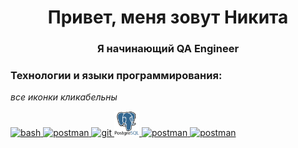 <h1 align="center">Привет, меня зовут Никита</h1>
<h3 align="center">Я начинающий QA Engineer</h3>
<h3 align="left">Технологии и языки программирования:</h3>

_все иконки кликабельны_

<p align="left"> 
<!--bash-->
<a href="https://github.com/Megugo/Portfolio/blob/main/Bash/bash.sh" target="_blank" rel="noreferrer"> <img src="https://www.vectorlogo.zone/logos/gnu_bash/gnu_bash-icon.svg" alt="bash" width="40" height="40"/> </a> 
<!--Linux-->
<a href="https://github.com/Megugo/Portfolio/blob/main/Bash/bash.sh" target="_blank" rel="noreferrer"> <img src="https://www.vectorlogo.zone/logos/linux/linux-icon.svg" alt="postman" width="40" height="40"/> </a> 
<!--git-->
<a href="https://github.com/Megugo?tab=repositories" target="_blank" rel="noreferrer"> <img src="https://www.vectorlogo.zone/logos/git-scm/git-scm-icon.svg" alt="git" width="40" height="40"/> </a>  
<!--SQL-->
<a href="https://github.com/Megugo/Portfolio/tree/main/SQL" target="_blank" rel="noreferrer"> <img src="https://raw.githubusercontent.com/devicons/devicon/master/icons/postgresql/postgresql-original-wordmark.svg" alt="postgresql" width="40" height="40"/> </a> 
<!--Postman-->
<a href="https://github.com/Megugo/Portfolio/tree/main/Postman" target="_blank" rel="noreferrer"> <img src="https://www.vectorlogo.zone/logos/getpostman/getpostman-icon.svg" alt="postman" width="40" height="40"/> </a> 
<!--Python-->
<a href="https://postman.com" target="_blank" rel="noreferrer"> <img src="https://www.vectorlogo.zone/logos/python/python-icon.svg" alt="postman" width="40" height="40"/> </a> 

</p>